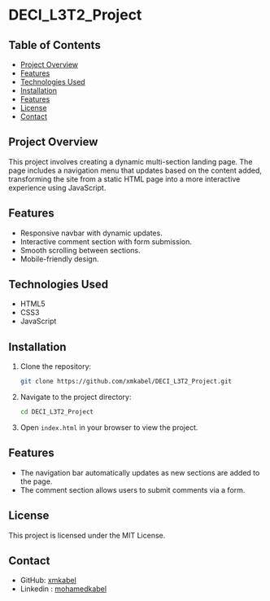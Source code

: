# DECI_L3T2_Project

## Table of Contents
- [Project Overview](#project-overview)
- [Features](#features)
- [Technologies Used](#technologies-used)
- [Installation](#installation)
- [Features](#features)
- [License](#license)
- [Contact](#contact)

## Project Overview
This project involves creating a dynamic multi-section landing page. The page includes a navigation menu that updates based on the content added, transforming the site from a static HTML page into a more interactive experience using JavaScript.

## Features
- Responsive navbar with dynamic updates.
- Interactive comment section with form submission.
- Smooth scrolling between sections.
- Mobile-friendly design.

## Technologies Used
- HTML5
- CSS3
- JavaScript

## Installation
1. Clone the repository:
   ```bash
   git clone https://github.com/xmkabel/DECI_L3T2_Project.git
   ```
2. Navigate to the project directory:
   ```bash
   cd DECI_L3T2_Project
   ```
3. Open `index.html` in your browser to view the project.

## Features
- The navigation bar automatically updates as new sections are added to the page.
- The comment section allows users to submit comments via a form.

## License
This project is licensed under the MIT License.

## Contact
- GitHub: [xmkabel](https://github.com/xmkabel)
- Linkedin : [mohamedkabel](https://linkedin.com/in/mohamedkabel)
